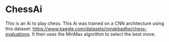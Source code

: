 # ChessAi
This is an Ai to play chess. This Ai was trained on a CNN architecture using this dataset: https://www.kaggle.com/datasets/ronakbadhe/chess-evaluations. It then uses the MinMax algorithm to select the best move.
